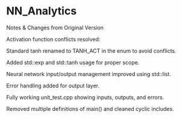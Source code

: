 # NN_Analytics
Notes & Changes from Original Version

Activation function conflicts resolved:

Standard tanh renamed to TANH_ACT in the enum to avoid conflicts.

Added std::exp and std::tanh usage for proper scope.

Neural network input/output management improved using std::list.

Error handling added for output layer.

Fully working unit_test.cpp showing inputs, outputs, and errors.

Removed multiple definitions of main() and cleaned cyclic includes.